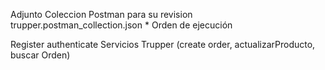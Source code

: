 Adjunto Coleccion Postman para su revision
trupper.postman_collection.json *
Orden de ejecución

Register
authenticate
Servicios Trupper (create order, actualizarProducto, buscar Orden)
